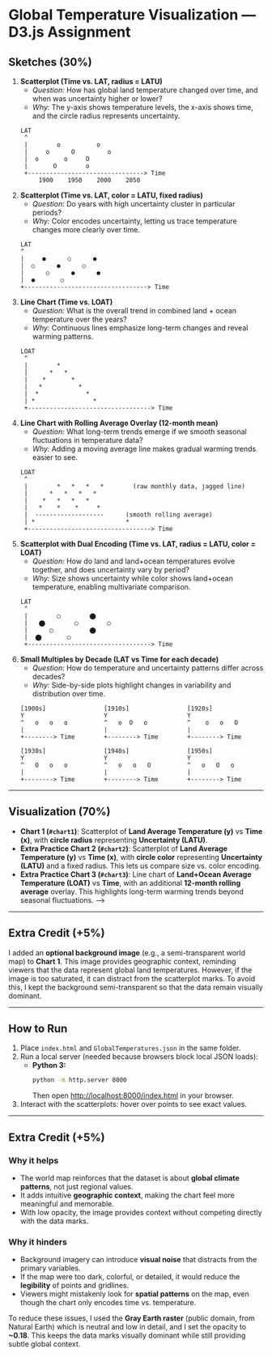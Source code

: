 # Global Temperature Visualization — D3.js Assignment

## Sketches (30%)

1. **Scatterplot (Time vs. LAT, radius = LATU)**  
   - *Question:* How has global land temperature changed over time, and when was uncertainty higher or lower?  
   - *Why:* The y-axis shows temperature levels, the x-axis shows time, and the circle radius represents uncertainty.
   ```
   LAT
    ^
    |        o          o
    |     o      O         o
    |  o       o     O
    |       O        o
    +--------------------------------> Time
        1900    1950    2000    2050
    ```
2. **Scatterplot (Time vs. LAT, color = LATU, fixed radius)**  
   - *Question:* Do years with high uncertainty cluster in particular periods?  
   - *Why:* Color encodes uncertainty, letting us trace temperature changes more clearly over time.
    ```
   LAT
    ^
    |     ●      ○      ●
    |  ○      ●      ○
    |      ○      ●      ●
    |  ●       ○
    +----------------------------------> Time
    ```    
3. **Line Chart (Time vs. LOAT)**  
   - *Question:* What is the overall trend in combined land + ocean temperature over the years?  
   - *Why:* Continuous lines emphasize long-term changes and reveal warming patterns.
   ```
   LOAT
    ^
    |        *
    |      *   *
    |    *       *
    |   *          *
    |  *             *
    | *                *
    +----------------------------------> Time
    ```
4. **Line Chart with Rolling Average Overlay (12-month mean)**  
   - *Question:* What long-term trends emerge if we smooth seasonal fluctuations in temperature data?  
   - *Why:* Adding a moving average line makes gradual warming trends easier to see.
   ```
   LOAT
    ^
    |        *   *   *   *        (raw monthly data, jagged line)
    |      *   *   *   * 
    |    *   *   *   *   
    |   *    *    *     *
    |  -------------------      (smooth rolling average)
    | *                         *
    +----------------------------------> Time
    ```
5. **Scatterplot with Dual Encoding (Time vs. LAT, radius = LATU, color = LOAT)**  
   - *Question:* How do land and land+ocean temperatures evolve together, and does uncertainty vary by period?  
   - *Why:* Size shows uncertainty while color shows land+ocean temperature, enabling multivariate comparison.
   ```
   LAT
    ^
    |        ◯        ⬤
    |   ⬤        ◯        ◯
    |      ◯          ⬤
    |  ⬤       ◯
    +----------------------------------> Time
    ```
6. **Small Multiples by Decade (LAT vs Time for each decade)**  
   - *Question:* How do temperature and uncertainty patterns differ across decades?  
   - *Why:* Side-by-side plots highlight changes in variability and distribution over time.
    ```
    [1900s]                [1910s]                [1920s]
    Y                      Y                      Y
    ^   o   o   o          ^   o  O   o           ^    o   o   O
    |                      |                      |
    +--------> Time        +--------> Time        +--------> Time

    [1930s]                [1940s]                [1950s]
    Y                      Y                      Y
    ^   O   o   o          ^   o   o   O          ^   o   O   o
    |                      |                      |
    +--------> Time        +--------> Time        +--------> Time
    ```
---

## Visualization (70%)

<!-- The final interactive visualizations were implemented in **`index.html`** using D3.js: -->

- **Chart 1 (`#chart1`)**: Scatterplot of **Land Average Temperature (y)** vs **Time (x)**, with **circle radius** representing **Uncertainty (LATU)**.  
- **Extra Practice Chart 2 (`#chart2`)**: Scatterplot of **Land Average Temperature (y)** vs **Time (x)**, with **circle color** representing **Uncertainty (LATU)** and a fixed radius. This lets us compare size vs. color encoding.  
- **Extra Practice Chart 3 (`#chart3`)**: Line chart of **Land+Ocean Average Temperature (LOAT)** vs **Time**, with an additional **12-month rolling average** overlay. This highlights long-term warming trends beyond seasonal fluctuations.   -->
<!-- Tooltips display the exact date, temperature, and uncertainty when hovering over points. Axes and gridlines help interpret values clearly. -->

---

## Extra Credit (+5%)

I added an **optional background image** (e.g., a semi-transparent world map) to **Chart 1**. This image provides geographic context, reminding viewers that the data represent global land temperatures. However, if the image is too saturated, it can distract from the scatterplot marks. To avoid this, I kept the background semi-transparent so that the data remain visually dominant.

---

## How to Run
1. Place `index.html` and `GlobalTemperatures.json` in the same folder.
2. Run a local server (needed because browsers block local JSON loads):  
   - **Python 3:**  
     ```bash
     python -m http.server 8000
     ```  
     Then open [http://localhost:8000/index.html](http://localhost:8000/index.html) in your browser.
3. Interact with the scatterplots: hover over points to see exact values.

---
## Extra Credit (+5%)

### Why it helps
- The world map reinforces that the dataset is about **global climate patterns**, not just regional values.  
- It adds intuitive **geographic context**, making the chart feel more meaningful and memorable.  
- With low opacity, the image provides context without competing directly with the data marks.

### Why it hinders
- Background imagery can introduce **visual noise** that distracts from the primary variables.  
- If the map were too dark, colorful, or detailed, it would reduce the **legibility** of points and gridlines.  
- Viewers might mistakenly look for **spatial patterns** on the map, even though the chart only encodes time vs. temperature.

To reduce these issues, I used the **Gray Earth raster** (public domain, from Natural Earth) which is neutral and low in detail, and I set the opacity to **~0.18**. This keeps the data marks visually dominant while still providing subtle global context.
